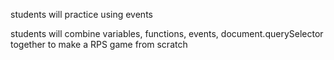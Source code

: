 students will practice using events

students will combine variables, functions, events, document.querySelector together to make a RPS game from scratch